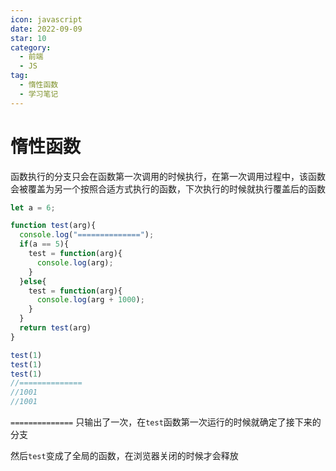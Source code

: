```yaml
---
icon: javascript
date: 2022-09-09
star: 10
category:
  - 前端
  - JS
tag:
  - 惰性函数
  - 学习笔记
---
```

# 惰性函数
函数执行的分支只会在函数第一次调用的时候执行，在第一次调用过程中，该函数会被覆盖为另一个按照合适方式执行的函数，下次执行的时候就执行覆盖后的函数

```js
let a = 6;

function test(arg){
  console.log("==============");
  if(a == 5){
    test = function(arg){
      console.log(arg);
    }
  }else{
    test = function(arg){
      console.log(arg + 1000);
    }
  }
  return test(arg)
}

test(1)
test(1)
test(1)
//==============
//1001
//1001
```

`==============` 只输出了一次，在`test`函数第一次运行的时候就确定了接下来的分支

然后`test`变成了全局的函数，在浏览器关闭的时候才会释放